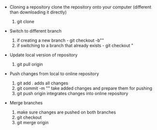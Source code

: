 - Cloning a repository clone the repository onto your computer (different than downloading it directly)
  1. git clone <link>

- Switch to different branch
  1. if creating a new branch - git checkout -b"<name of branch>"
  1. if switching to a branch that already exists - git checkout <name of branch>"

- Update local version of repository
  1. git pull origin <name of branch>

- Push changes from local to online repository
  1. git add .                                                        adds all changes
  2. git commit -m "<commit message>"    take added changes and prepare them for pushing
  3. git push origin <name of branch>         integrates changes into online repository

- Merge branches
  1. make sure changes are pushed on both branches
  2. git checkout <branch you want to update>
  3. git merge origin <other branch>
